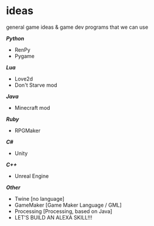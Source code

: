 # ideas
general game ideas & game dev programs that we can use


***Python***
* RenPy
* Pygame

***Lua***
* Love2d
* Don't Starve mod

***Java***
* Minecraft mod

***Ruby***
* RPGMaker

***C#***
* Unity

***C++***
* Unreal Engine

***Other***
* Twine [no language]
* GameMaker [Game Maker Language / GML]
* Processing [Processing, based on Java]
* LET'S BUILD AN ALEXA SKILL!!!

